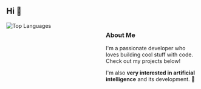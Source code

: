 <h2 align="left">Hi 👋</h2>
<div align="left" style="display: flex; align-items: flex-start;">
  <div style="flex: 1;">
    <img src="https://github-readme-stats.vercel.app/api/top-langs/?username=krzysztofkobra&theme=dark&hide_border=true" alt="Top Languages" />
  </div>
  <div style="flex: 1; margin-left: 20px;">
    <h3>About Me</h3>
    <p>I'm a passionate developer who loves building cool stuff with code. Check out my projects below!</p>
    <p>I'm also <strong>very interested in artificial intelligence</strong> and its development. 🤖</p>
  </div>
</div>
